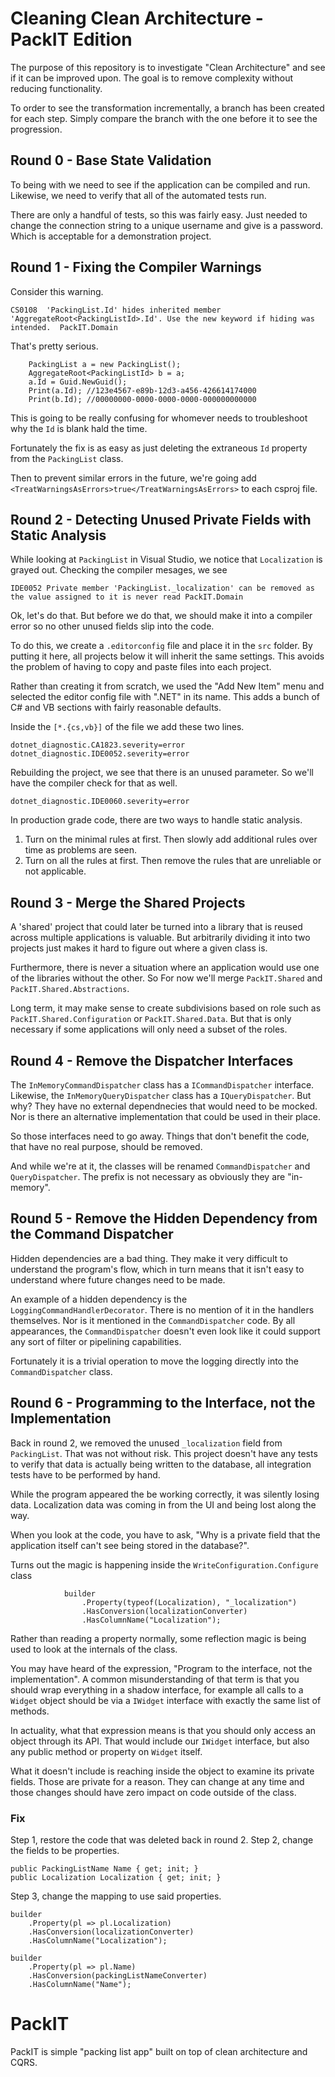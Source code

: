 # Cleaning Clean Architecture - PackIT Edition

The purpose of this repository is to investigate "Clean Architecture" and see if it can be improved upon. The goal is to remove complexity without reducing functionality.

To order to see the transformation incrementally, a branch has been created for each step. Simply compare the branch with the one before it to see the progression.


## Round 0 - Base State Validation

To being with we need to see if the application can be compiled and run. Likewise, we need to verify that all of the automated tests run.

There are only a handful of tests, so this was fairly easy. Just needed to change the connection string to a unique username and give is a password. Which is acceptable for a demonstration project.


## Round 1 - Fixing the Compiler Warnings

Consider this warning.

    CS0108	'PackingList.Id' hides inherited member 'AggregateRoot<PackingListId>.Id'. Use the new keyword if hiding was intended.	PackIT.Domain

That's pretty serious. 

```
    PackingList a = new PackingList();
    AggregateRoot<PackingListId> b = a;
    a.Id = Guid.NewGuid();
    Print(a.Id); //123e4567-e89b-12d3-a456-426614174000
    Print(b.Id); //00000000-0000-0000-0000-000000000000
```

This is going to be really confusing for whomever needs to troubleshoot why the `Id` is blank hald the time.

Fortunately the fix is as easy as just deleting the extraneous `Id` property from the `PackingList` class.

Then to prevent similar errors in the future, we're going add `<TreatWarningsAsErrors>true</TreatWarningsAsErrors>` to each csproj file.


## Round 2 - Detecting Unused Private Fields with Static Analysis

While looking at `PackingList` in Visual Studio, we notice that `Localization` is grayed out. Checking the compiler mesages, we see

```
IDE0052	Private member 'PackingList._localization' can be removed as the value assigned to it is never read	PackIT.Domain
```

Ok, let's do that. But before we do that, we should make it into a compiler error so no other unused fields slip into the code.

To do this, we create a `.editorconfig` file and place it in the `src` folder. By putting it here, all projects below it will inherit the same settings. This avoids the problem of having to copy and paste files into each project.

Rather than creating it from scratch, we used the "Add New Item" menu and selected the editor config file with ".NET" in its name. This adds a bunch of C# and VB sections with fairly reasonable defaults.  

Inside the `[*.{cs,vb}]` of the file we add these two lines.

```
dotnet_diagnostic.CA1823.severity=error
dotnet_diagnostic.IDE0052.severity=error
```

Rebuilding the project, we see that there is an unused parameter. So we'll have the compiler check for that as well.

```
dotnet_diagnostic.IDE0060.severity=error
```

In production grade code, there are two ways to handle static analysis.

1. Turn on the minimal rules at first. Then slowly add additional rules over time as problems are seen.
2. Turn on all the rules at first. Then remove the rules that are unreliable or not applicable.

## Round 3 - Merge the Shared Projects

A 'shared' project that could later be turned into a library that is reused across multiple applications is valuable. But arbitrarily dividing it into two projects just makes it hard to figure out where a given class is.

Furthermore, there is never a situation where an application would use one of the libraries without the other. So For now we'll merge `PackIT.Shared` and `PackIT.Shared.Abstractions`.

Long term, it may make sense to create subdivisions based on role such as `PackIT.Shared.Configuration` or `PackIT.Shared.Data`. But that is only necessary if some applications will only need a subset of the roles.


## Round 4 - Remove the Dispatcher Interfaces

The `InMemoryCommandDispatcher` class has a `ICommandDispatcher` interface. Likewise, the `InMemoryQueryDispatcher` class has a `IQueryDispatcher`. But why? They have no external dependnecies that would need to be mocked. Nor is there an alternative implementation that could be used in their place. 

So those interfaces need to go away. Things that don't benefit the code, that have no real purpose, should be removed.

And while we're at it, the classes will be renamed `CommandDispatcher` and `QueryDispatcher`. The prefix is not necessary as obviously they are "in-memory".


## Round 5 - Remove the Hidden Dependency from the Command Dispatcher

Hidden dependencies are a bad thing. They make it very difficult to understand the program's flow, which in turn means that it isn't easy to understand where future changes need to be made. 

An example of a hidden dependency is the `LoggingCommandHandlerDecorator`. There is no mention of it in the handlers themselves. Nor is it mentioned in the `CommandDispatcher` code. By all appearances, the `CommandDispatcher` doesn't even look like it could support any sort of filter or pipelining capabilities.

Fortunately it is a trivial operation to move the logging directly into the `CommandDispatcher` class.

## Round 6 - Programming to the Interface, not the Implementation

Back in round 2, we removed the unused `_localization` field from `PackingList`. That was not without risk. This project doesn't have any tests to verify that data is actually being written to the database, all integration tests have to be performed by hand.

While the program appeared the be working correctly, it was silently losing data. Localization data was coming in from the UI and being lost along the way.

When you look at the code, you have to ask, "Why is a private field that the application itself can't see being stored in the database?". 

Turns out the magic is happening inside the `WriteConfiguration.Configure` class

```
            builder
                .Property(typeof(Localization), "_localization")
                .HasConversion(localizationConverter)
                .HasColumnName("Localization");
```

Rather than reading a property normally, some reflection magic is being used to look at the internals of the class.

You may have heard of the expression, "Program to the interface, not the implementation". A common misunderstanding of that term is that you should wrap everything in a shadow interface, for example all calls to a `Widget` object should be via a `IWidget` interface with exactly the same list of methods.

In actuality, what that expression means is that you should only access an object through its API. That would include our `IWidget` interface, but also any public method or property on `Widget` itself. 

What it doesn't include is reaching inside the object to examine its private fields. Those are private for a reason. They can change at any time and those changes should have zero impact on code outside of the class. 

### Fix

Step 1, restore the code that was deleted back in round 2.
Step 2, change the fields to be properties.

```
public PackingListName Name { get; init; }
public Localization Localization { get; init; }
```

Step 3, change the mapping to use said properties.

```
builder
    .Property(pl => pl.Localization)
    .HasConversion(localizationConverter)
    .HasColumnName("Localization");

builder
    .Property(pl => pl.Name)
    .HasConversion(packingListNameConverter)
    .HasColumnName("Name");
```




# PackIT
PackIT is simple "packing list app" built on top of clean architecture and CQRS.



